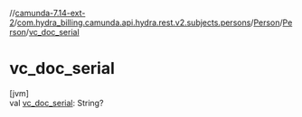 //[camunda-7.14-ext-2](../../../../index.md)/[com.hydra_billing.camunda.api.hydra.rest.v2.subjects.persons](../../index.md)/[Person](../index.md)/[Person](index.md)/[vc_doc_serial](vc_doc_serial.md)

# vc_doc_serial

[jvm]\
val [vc_doc_serial](vc_doc_serial.md): String?
